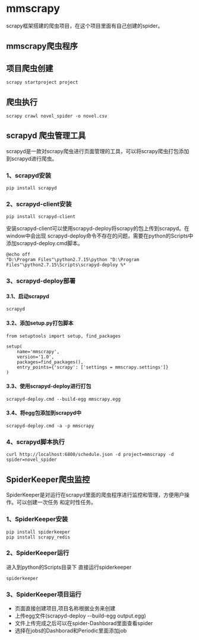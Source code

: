 # mmscrapy
scrapy框架搭建的爬虫项目，在这个项目里面有自己创建的spider。

## mmscrapy爬虫程序


## 项目爬虫创建
``` 
scrapy startproject project
```
## 爬虫执行
```
scrapy crawl novel_spider -o novel.csv

```

## scrapyd 爬虫管理工具
scrapyd是一款对scrapy爬虫进行页面管理的工具，可以将scrapy爬虫打包添加到scrapyd进行爬虫。
### 1、scrapyd安装
``` 
pip install scrapyd

```

### 2、scrapyd-client安装

``` 
pip install scrapyd-client

```

安装scrapyd-client可以使用scrapyd-deploy将scrapy的包上传到scrapyd。在window中会出现
scrapyd-deploy命令不存在的问题，需要在python的Scripts中添加scrapyd-deploy.cmd脚本。
``` 
@echo off
"D:\Program Files"\python2.7.15\python "D:\Program Files"\python2.7.15\Scripts\scrapyd-deploy %*
```

### 3、scrapyd-deploy部署

#### 3.1、启动scrapyd
``` 
scrapyd
```

#### 3.2、添加setup.py打包脚本
``` 
from setuptools import setup, find_packages

setup(
    name='mmscrapy',
    version='1.0',
    packages=find_packages(),
    entry_points={'scrapy': ['settings = mmscrapy.settings']}
)
```

#### 3.3、使用scrapyd-deploy进行打包
``` 
scrapyd-deploy.cmd --build-egg mmscrapy.egg
```

#### 3.4、将egg包添加到scrapyd中
``` 
scrapyd-deploy.cmd -a -p mmscrapy
```

### 4、scrapyd脚本执行
``` 
curl http://localhost:6800/schedule.json -d project=mmscrapy -d spider=novel_spider
```

## SpiderKeeper爬虫监控
SpiderKeeper是对运行在scrapyd里面的爬虫程序进行监控和管理，方便用户操作。可以创建一次任务
和定时性任务。

### 1、SpiderKeeper安装
``` 
pip install spiderkeeper
pip install scrapy_redis
```

### 2、SpiderKeeper运行
进入到python的Scripts目录下 直接运行spiderkeeper
``` 
spiderkeeper
```

### 3、SpiderKeeper项目运行
- 页面直接创建项目,项目名称根据业务来创建
- 上传egg文件(scrapyd-deploy --build-egg output.egg)
- 文件上传完成之后可以在spider-Dashborad里面查看spider
- 选择在jobs的Dashborad和Periodic里面添加job

